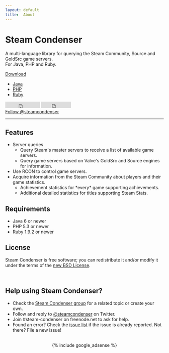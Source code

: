 ```yaml
---
layout: default
title:  About
---
```


<!-- Jumbotron -->
<div class="jumbotron">
  <h1>Steam Condenser</h1>
  <p class="lead">
    A multi-language library for querying the Steam Community, Source and GoldSrc game servers.
    <br>
    For Java, PHP and Ruby.
  </p>
  <div class="btn-group">
    <a class="btn btn-success dropdown-toggle" data-toggle="dropdown" href="#">
      Download
      <i class="icon-caret-down"></i>
    </a>
    <ul class="dropdown-menu">
      <li><a href="">Java</a></li>
      <li><a href="">PHP</a></li>
      <li><a href="">Ruby</a></li>
    </ul>
  </div>
</div>
<div id="badgeBar" class="row-fluid">
  <div class="span3 offset2">
    <iframe src="http://ghbtns.com/github-btn.html?user=koraktor&amp;repo=steam-condenser&amp;type=watch&amp;count=true" allowtransparency="true" frameborder="0" scrolling="0" width="110" height="20"></iframe>
    <iframe src="http://ghbtns.com/github-btn.html?user=koraktor&amp;repo=steam-condenser&amp;type=fork&amp;count=true" allowtransparency="true" frameborder="0" scrolling="0" width="95" height="20"></iframe>
  </div>
  <div class="span4">
    <a href="https://twitter.com/steamcondenser" class="twitter-follow-button" data-show-count="true">Follow @steamcondenser</a>
  </div>
  <div class="span3">
    <div class="g-follow" data-annotation="bubble" data-height="20" data-href="https://plus.google.com/109400543549250623875" data-rel="publisher"></div>
  </div>
</div>

<hr>

<div class="row-fluid">
  <div class="span5">
    <h2>Features</h2>
    <ul>
      <li>Server queries
        <ul>
          <li>Query Steam's master servers to receive a list of available game servers.</li>
          <li>Query game servers based on Valve's GoldSrc and Source engines for information.</li>
        </ul>
      </li>
      <li>Use RCON to control game servers.</li>
      <li>Acquire information from the Steam Community about players and their game statistics.
        <ul>
          <li>Achievement statistics for *every* game supporting achievements.</li>
          <li>Additional detailed statistics for titles supporting Steam Stats.</li>
        </ul>
      </li>
    </ul>
  </div>
  <div class="span3">
    <h2>Requirements</h2>
    <ul>
      <li>Java 6 or newer</li>
      <li>PHP 5.3 or newer</li>
      <li>Ruby 1.9.2 or newer</li>
    </ul>
  </div>
  <div class="span4">
    <h2>License</h2>
    <p>Steam Condenser is free software; you can redistribute it and/or modify it under the terms of the <a href="">new BSD License</a>.</p>
  </div>
</div>

<br>

<div class="row-fluid">
  <div class="span10 offset2">
    <h2>Help using Steam Condenser?</h2>
    <ul>
      <li>Check the <a href="http://groups.google.com/group/steam-condenser">Steam Condenser group</a> for a related topic or create your own.</li>
      <li>Follow and reply to <a href="https://twitter.com/steamcondenser">@steamcondenser</a> on Twitter.</li>
      <li>Join #steam-condenser on freenode.net to ask for help.</li>
      <li>Found an error? Check the <a href="http://github.com/koraktor/steam-condenser/issues">issue list</a> if the issue is already reported. Not there? File a new issue!</li>
    </ul>
  </div>
</div>

<br>

<div class="row">
  <div class="span8 offset2" style="text-align:center;">
{% include google_adsense %}
  </div>
</div>

